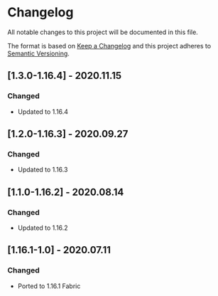 # Changelog
All notable changes to this project will be documented in this file.

The format is based on [Keep a Changelog](http://keepachangelog.com/en/1.0.0/) and this project adheres to [Semantic Versioning](http://semver.org/spec/v2.0.0.html).

## [1.3.0-1.16.4] - 2020.11.15
### Changed
- Updated to 1.16.4

## [1.2.0-1.16.3] - 2020.09.27
### Changed
- Updated to 1.16.3

## [1.1.0-1.16.2] - 2020.08.14
### Changed
- Updated to 1.16.2

## [1.16.1-1.0] - 2020.07.11
### Changed
- Ported to 1.16.1 Fabric